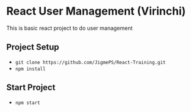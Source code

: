 # React User Management (Virinchi)

This is basic react project to do user management

## Project Setup

- `git clone https://github.com/JigmePS/React-Training.git`
- `npm install`

## Start Project
- `npm start`
